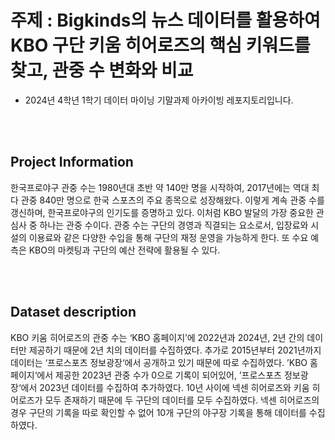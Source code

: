 # 주제 : Bigkinds의 뉴스 데이터를 활용하여 KBO 구단 키움 히어로즈의 핵심 키워드를 찾고, 관중 수 변화와 비교
- 2024년 4학년 1학기 데이터 마이닝 기말과제 아카이빙 레포지토리입니다. 

<br/><br/>

## Project Information

 한국프로야구 관중 수는 1980년대 초반 약 140만 명을 시작하여, 2017년에는 역대 최다 관중 840만 명으로 한국 스포츠의 주요 종목으로 성장해왔다. 이렇게 계속 관중 수를 갱신하며, 한국프로야구의 인기도를 증명하고 있다. 이처럼 KBO 발달의 가장 중요한 관심사 중 하나는 관중 수이다. 관중 수는 구단의 경영과 직결되는 요소로서, 입장료와 시설의 이용료와 같은 다양한 수입을 통해 구단의 재정 운영을 가능하게 한다. 또 수요 예측은 KBO의 마켓팅과 구단의 예산 전략에 활용될 수 있다.

<br/><br/>

## Dataset description

 KBO 키움 히어로즈의 관중 수는 ‘KBO 홈페이지’에 2022년과 2024년, 2년 간의 데이터만 제공하기 때문에 2년 치의 데이터를 수집하였다. 추가로 2015년부터 2021년까지 데이터는 ‘프로스포츠 정보광장‘에서 공개하고 있기 때문에 따로 수집하였다. ’KBO 홈페이지‘에서 제공한 2023년 관중 수가 0으로 기록이 되어있어, ’프로스포츠 정보광장‘에서 2023년 데이터를 수집하여 추가하였다. 10년 사이에 넥센 히어로즈와 키움 히어로즈가 모두 존재하기 때문에 두 구단의 데이터를 모두 수집하였다. 넥센 히어로즈의 경우 구단의 기록을 따로 확인할 수 없어 10개 구단의 야구장 기록을 통해 데이터를 수집하였다.
